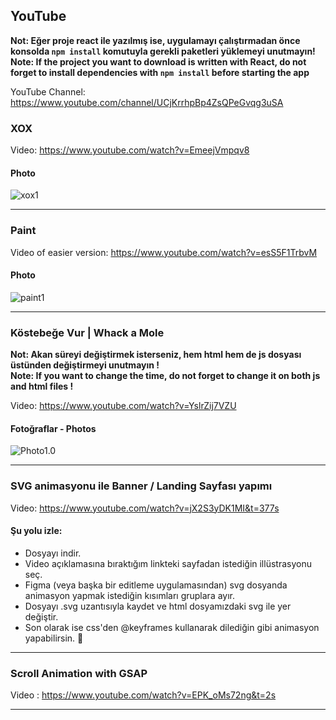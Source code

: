 ## YouTube

**Not: Eğer proje react ile yazılmış ise, uygulamayı çalıştırmadan önce konsolda `npm install` komutuyla gerekli paketleri yüklemeyi unutmayın!** <br/>
**Note: If the project you want to download is written with React, do not forget to install dependencies with `npm install` before starting the app** <br/>

YouTube Channel: https://www.youtube.com/channel/UCjKrrhpBp4ZsQPeGvqg3uSA

### XOX 
Video: https://www.youtube.com/watch?v=EmeejVmpqv8
#### Photo
![xox1](https://i.ibb.co/cv67RCT/321412.png)

<hr>

### Paint 
Video of easier version: https://www.youtube.com/watch?v=esS5F1TrbvM
#### Photo
![paint1](https://i.ibb.co/bgqWvCm/789.png)

<hr>

### Köstebeğe Vur |  Whack a Mole

**Not: Akan süreyi değiştirmek isterseniz, hem html hem de js dosyası üstünden değiştirmeyi unutmayın !** <br/>
**Note: If you want to change the time, do not forget to change it on both js and html files !**

Video: https://www.youtube.com/watch?v=YslrZij7VZU

#### Fotoğraflar - Photos

![Photo1.0](https://i.ibb.co/cb9xCjQ/qweqweqwe.png) <br />

<hr>

### SVG animasyonu ile Banner / Landing Sayfası yapımı

Video: https://www.youtube.com/watch?v=jX2S3yDK1MI&t=377s

#### Şu yolu izle:
- Dosyayı indir.
- Video açıklamasına bıraktığım linkteki sayfadan istediğin illüstrasyonu seç.
- Figma (veya başka bir editleme uygulamasından) svg dosyanda animasyon yapmak istediğin kısımları gruplara ayır.
- Dosyayı .svg uzantısıyla kaydet ve html dosyamızdaki svg ile yer değiştir.
- Son olarak ise css'den @keyframes kullanarak dilediğin gibi animasyon yapabilirsin. 💪

<hr>

### Scroll Animation with GSAP
Video : https://www.youtube.com/watch?v=EPK_oMs72ng&t=2s

<hr>
